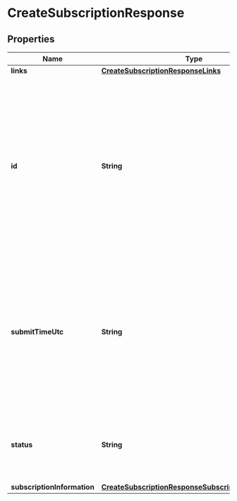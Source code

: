 
# CreateSubscriptionResponse

## Properties
Name | Type | Description | Notes
------------ | ------------- | ------------- | -------------
**links** | [**CreateSubscriptionResponseLinks**](CreateSubscriptionResponseLinks.md) |  |  [optional]
**id** | **String** | An unique identification number generated by Cybersource to identify the submitted request. Returned by all services. It is also appended to the endpoint of the resource. On incremental authorizations, this value with be the same as the identification number returned in the original authorization response.  |  [optional]
**submitTimeUtc** | **String** | Time of request in UTC. Format: &#x60;YYYY-MM-DDThh:mm:ssZ&#x60; **Example** &#x60;2016-08-11T22:47:57Z&#x60; equals August 11, 2016, at 22:47:57 (10:47:57 p.m.). The &#x60;T&#x60; separates the date and the time. The &#x60;Z&#x60; indicates UTC.  Returned by Cybersource for all services.  |  [optional]
**status** | **String** | The status of the submitted transaction.  Possible values:  - COMPLETED  - PENDING_REVIEW  - DECLINED  - INVALID_REQUEST  |  [optional]
**subscriptionInformation** | [**CreateSubscriptionResponseSubscriptionInformation**](CreateSubscriptionResponseSubscriptionInformation.md) |  |  [optional]



